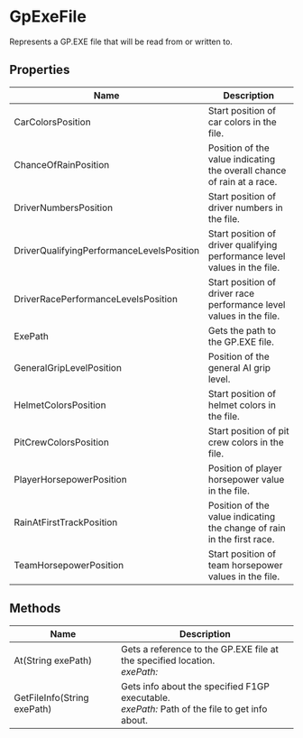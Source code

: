 # GpExeFile

Represents a GP.EXE file that will be read from or written to.



## Properties

| Name            | Description        |
|-----------------|--------------------|
| CarColorsPosition   |  Start position of car colors in the file. 
| ChanceOfRainPosition   |  Position of the value indicating the overall chance of rain at a race. 
| DriverNumbersPosition   |  Start position of driver numbers in the file. 
| DriverQualifyingPerformanceLevelsPosition   |  Start position of driver qualifying performance level values in the file. 
| DriverRacePerformanceLevelsPosition   |  Start position of driver race performance level values in the file. 
| ExePath   |  Gets the path to the GP.EXE file. 
| GeneralGripLevelPosition   |  Position of the general AI grip level. 
| HelmetColorsPosition   |  Start position of helmet colors in the file. 
| PitCrewColorsPosition   |  Start position of pit crew colors in the file. 
| PlayerHorsepowerPosition   |  Position of player horsepower value in the file. 
| RainAtFirstTrackPosition   |  Position of the value indicating the change of rain in the first race. 
| TeamHorsepowerPosition   |  Start position of team horsepower values in the file. 


## Methods

| Name            | Description        |
|-----------------|--------------------|
| At(String exePath)   |  Gets a reference to the GP.EXE file at the specified location.<br />*exePath:* <br /> 
| GetFileInfo(String exePath)   |  Gets info about the specified F1GP executable.<br />*exePath:* Path of the file to get info about.<br /> 


